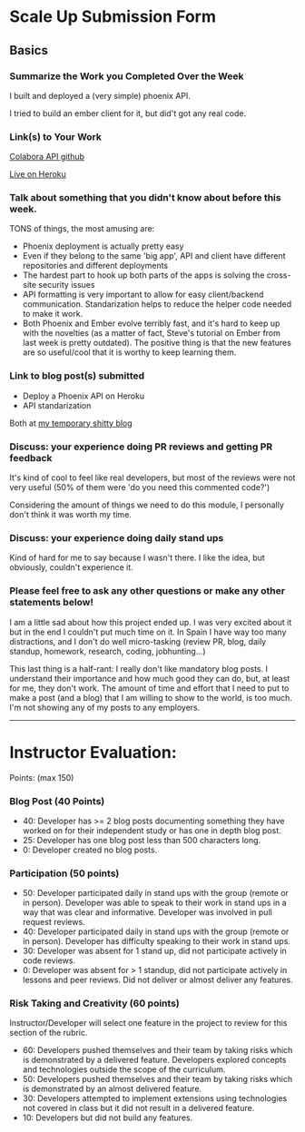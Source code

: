 # Scale Up Submission Form

## Basics

### Summarize the Work you Completed Over the Week
I built and deployed a (very simple) phoenix API.

I tried to build an ember client for it, but did't got any real code.

### Link(s) to Your Work
[Colabora API github](https://github.com/hectorhuertas/colabora_api)

[Live on Heroku](colabora-api.herokuapp.com/api/v1/notes)

### Talk about something that you didn't know about before this week.
TONS of things, the most amusing are:
* Phoenix deployment is actually pretty easy
* Even if they belong to the same 'big app', API and client have different repositories and different deployments
* The hardest part to hook up both parts of the apps is solving the cross-site security issues
* API formatting is very important to allow for easy client/backend communication. Standarization helps to reduce the helper code needed to make it work.
* Both Phoenix and Ember evolve terribly fast, and it's hard to keep up with the novelties (as a matter of fact, Steve's tutorial on Ember from last week is pretty outdated). The positive thing is that the new features are so useful/cool that it is worthy to keep learning them.

### Link to blog post(s) submitted
* Deploy a Phoenix API on Heroku
* API standarization

Both at [my temporary shitty blog](http://todohectorhuertas.blogspot.com.es/)

### Discuss: your experience doing PR reviews and getting PR feedback
It's kind of cool to feel like real developers, but most of the reviews were not very useful (50% of them were 'do you need this commented code?')

Considering the amount of things we need to do this module, I personally don't think it was worth my time.

### Discuss: your experience doing daily stand ups
Kind of hard for me to say because I wasn't there. I like the idea, but obviously, couldn't experience it.

### Please feel free to ask any other questions or make any other statements below!

I am a little sad about how this project ended up. I was very excited about it but in the end I couldn't put much time on it. In Spain I have way too many distractions, and I don't do well micro-tasking (review PR, blog, daily standup, homework, research, coding, jobhunting...)

This last thing is a half-rant: I really don't like mandatory blog posts. I understand their importance and how much good they can do, but, at least for me, they don't work. The amount of time and effort that I need to put to make a post (and a blog) that I am willing to show to the world, is too much. I'm not showing any of my posts to any employers.

-----

# Instructor Evaluation:

Points: (max 150)

### Blog Post (40 Points)  
  * 40: Developer has >= 2 blog posts documenting something they have worked on for their independent study or has one in depth blog post.
  * 25: Developer has one blog post less than 500 characters long.
  * 0: Developer created no blog posts.

### Participation (50 points)
  * 50: Developer participated daily in stand ups with the group (remote or in person). Developer was able to speak to their work in stand ups in a way that was clear and informative. Developer was involved in pull request reviews.
  * 40: Developer participated daily in stand ups with the group (remote or in person). Developer has difficulty speaking to their work in stand ups.
  * 30: Developer was absent for 1 stand up, did not participate actively in code reviews.
  * 0: Developer was absent for > 1 standup, did not participate actively in lessons and peer reviews. Did not deliver or almost deliver any features.

### Risk Taking and Creativity (60 points)

Instructor/Developer will select one feature in the project to review for this section of the rubric.

  * 60: Developers pushed themselves and their team by taking risks which is demonstrated by a delivered feature. Developers explored concepts and technologies outside the scope of the curriculum.
  * 50: Developers pushed themselves and their team by taking risks which is demonstrated by an almost delivered feature.
  * 30: Developers attempted to implement extensions using technologies not covered in class but it did not result in a delivered feature.
  * 10: Developers but did not build any features.
